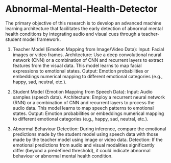# Abnormal-Mental-Health-Detector

The primary objective of this research is to develop an advanced machine learning architecture that facilitates the early detection of abnormal mental health conditions by integrating audio and visual cues through a teacher-student model framework. 

1. Teacher Model (Emotion Mapping from Image/Video Data): Input: Facial images or video frames.
Architecture: Use a deep convolutional neural network (CNN) or a combination of CNN and recurrent layers to extract features from the visual data. This model learns to map facial expressions to emotional states.
Output: Emotion probabilities or embeddings numerical mapping to different emotional categories (e.g., happy, sad, neutral, etc.).


2. Student Model (Emotion Mapping from Speech Data): Input: Audio samples (speech data).
Architecture: Employ a recurrent neural network (RNN) or a combination of CNN and recurrent layers to process the audio data. This model learns to map speech patterns to emotional states.
Output: Emotion probabilities or embeddings numerical mapping to different emotional categories (e.g., happy, sad, neutral, etc.).


3. Abnormal Behaviour Detection: During inference, compare the emotional predictions made by the student model using speech data with those made by the teacher model using image or video data.
Detection: If the emotional predictions from audio and visual modalities significantly differ (beyond a predefined threshold), it could indicate abnormal behaviour or abnormal mental health condition.
